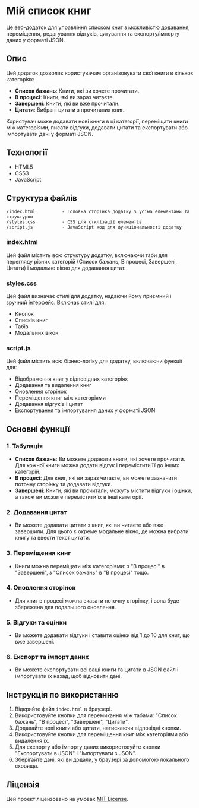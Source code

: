 
# Мій список книг

Це веб-додаток для управління списком книг з можливістю додавання, переміщення, редагування відгуків, цитування та експорту/імпорту даних у форматі JSON.

## Опис

Цей додаток дозволяє користувачам організовувати свої книги в кількох категоріях:
- **Список бажань**: Книги, які ви хочете прочитати.
- **В процесі**: Книги, які ви зараз читаєте.
- **Завершені**: Книги, які ви вже прочитали.
- **Цитати**: Вибрані цитати з прочитаних книг.

Користувач може додавати нові книги в ці категорії, переміщати книги між категоріями, писати відгуки, додавати цитати та експортувати або імпортувати дані у форматі JSON.

## Технології

- HTML5
- CSS3
- JavaScript

## Структура файлів

```
/index.html          - Головна сторінка додатку з усіма елементами та структурою
/styles.css          - CSS для стилізації елементів
/script.js           - JavaScript код для функціональності додатку
```

### index.html
Цей файл містить всю структуру додатку, включаючи таби для перегляду різних категорій (Список бажань, В процесі, Завершені, Цитати) і модальне вікно для додавання цитат.

### styles.css
Цей файл визначає стилі для додатку, надаючи йому приємний і зручний інтерфейс. Включає стилі для:
- Кнопок
- Списків книг
- Табів
- Модальних вікон

### script.js
Цей файл містить всю бізнес-логіку для додатку, включаючи функції для:
- Відображення книг у відповідних категоріях
- Додавання та видалення книг
- Оновлення сторінок
- Переміщення книг між категоріями
- Додавання відгуків і цитат
- Експортування та імпортування даних у форматі JSON

## Основні функції

### 1. Табуляція
- **Список бажань**: Ви можете додавати книги, які хочете прочитати. Для кожної книги можна додати відгук і перемістити її до інших категорій.
- **В процесі**: Для книг, які ви зараз читаєте, ви можете зазначити поточну сторінку та додавати відгуки.
- **Завершені**: Книги, які ви прочитали, можуть містити відгуки і оцінки, а також ви можете перемістити їх в інші категорії.

### 2. Додавання цитат
- Ви можете додавати цитати з книг, які ви читаєте або вже завершили. Для цього є окреме модальне вікно, де можна вибрати книгу та ввести текст цитати.

### 3. Переміщення книг
- Книги можна переміщати між категоріями: з "В процесі" в "Завершені", з "Список бажань" в "В процесі" тощо.

### 4. Оновлення сторінок
- Для книг в процесі можна вказати поточну сторінку, і вона буде збережена для подальшого оновлення.

### 5. Відгуки та оцінки
- Ви можете додавати відгуки і ставити оцінки від 1 до 10 для книг, що вже завершені.

### 6. Експорт та імпорт даних
- Ви можете експортувати всі ваші книги та цитати в JSON файл і імпортувати їх назад, щоб відновити дані.

## Інструкція по використанню

1. Відкрийте файл `index.html` в браузері.
2. Використовуйте кнопки для перемикання між табами: "Список бажань", "В процесі", "Завершені", "Цитати".
3. Додавайте нові книги або цитати, натискаючи відповідні кнопки.
4. Використовуйте кнопки для переміщення книг між категоріями або видалення їх.
5. Для експорту або імпорту даних використовуйте кнопки "Експортувати в JSON" і "Імпортувати з JSON".
6. Зберігайте дані, які ви додали, у браузері за допомогою локального сховища.

## Ліцензія

Цей проект ліцензовано на умовах [MIT License](https://opensource.org/licenses/MIT).
